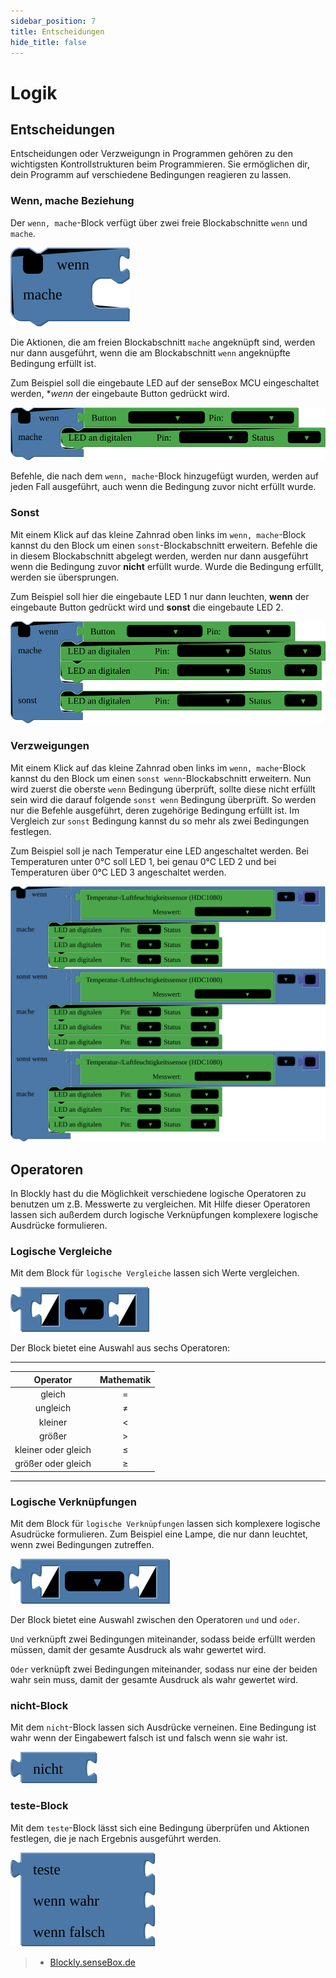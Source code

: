 ```yaml
---
sidebar_position: 7
title: Entscheidungen
hide_title: false
---
```

# Logik

## Entscheidungen
Entscheidungen oder Verzweigungn in Programmen gehören zu den wichtigsten Kontrollstrukturen beim Programmieren. Sie ermöglichen dir, dein Programm auf verschiedene Bedingungen reagieren zu lassen.

### Wenn, mache Beziehung
Der `wenn, mache`-Block verfügt über zwei freie Blockabschnitte `wenn` und `mache`.

![](../../static/img/blockly-bilder/logik/blockly-entscheidungen-1.svg)

Die Aktionen, die am freien Blockabschnitt `mache` angeknüpft sind, werden nur dann ausgeführt, wenn die am Blockabschnitt `wenn` angeknüpfte Bedingung erfüllt ist.

Zum Beispiel soll die eingebaute LED auf der senseBox MCU eingeschaltet werden, **wenn* der eingebaute Button gedrückt wird.

![](../../static/img/blockly-bilder/logik/blockly-entscheidungen-2.svg)


Befehle, die nach dem `wenn, mache`-Block hinzugefügt wurden, werden auf jeden Fall ausgeführt, auch wenn die Bedingung zuvor nicht erfüllt wurde.

### Sonst
Mit einem Klick auf das kleine Zahnrad oben links im `wenn, mache`-Block kannst du den Block um einen `sonst`-Blockabschnitt erweitern. Befehle die in diesem Blockabschnitt abgelegt werden, werden nur dann ausgeführt wenn die Bedingung zuvor **nicht** erfüllt wurde. Wurde die Bedingung erfüllt, werden sie übersprungen.

Zum Beispiel soll hier die eingebaute LED 1 nur dann leuchten, **wenn** der eingebaute Button gedrückt wird und **sonst** die eingebaute LED 2.

![](../../static/img/blockly-bilder/logik/blockly-entscheidungen-3.svg)


### Verzweigungen
Mit einem Klick auf das kleine Zahnrad oben links im `wenn, mache`-Block kannst du den Block um einen `sonst wenn`-Blockabschnitt erweitern. Nun wird zuerst die oberste `wenn` Bedingung überprüft, sollte diese nicht erfüllt sein wird die darauf folgende `sonst wenn` Bedingung überprüft. So werden nur die Befehle ausgeführt, deren zugehörige Bedingung erfüllt ist.
Im Vergleich zur `sonst` Bedingung kannst du so mehr als zwei Bedingungen festlegen.

Zum Beispiel soll je nach Temperatur eine LED angeschaltet werden. Bei Temperaturen unter 0°C soll LED 1, bei genau 0°C LED 2 und bei Temperaturen über 0°C LED 3 angeschaltet werden.

![](../../static/img/blockly-bilder/logik/blockly-entscheidungen-4.svg)


## Operatoren
In Blockly hast du die Möglichkeit verschiedene logische Operatoren zu benutzen um z.B. Messwerte zu vergleichen. Mit Hilfe dieser Operatoren lassen sich außerdem durch logische Verknüpfungen komplexere logische Ausdrücke formulieren.

### Logische Vergleiche
Mit dem Block für `logische Vergleiche` lassen sich Werte vergleichen.

![](../../static/img/blockly-bilder/logik/blockly-entscheidungen-5.svg)


Der Block bietet eine Auswahl aus sechs Operatoren:

______________________________________________________________________________
| Operator              | Mathematik |
| :-------------------: | :----------: |
| gleich | = |
| ungleich | ≠ |
| kleiner | < |
| größer | > |
| kleiner oder gleich | &le; |
| größer oder gleich | &ge; |
______________________________________________________________________________ 

### Logische Verknüpfungen
Mit dem Block für `logische Verknüpfungen` lassen sich komplexere logische Asudrücke formulieren. Zum Beispiel eine Lampe, die nur dann leuchtet, wenn zwei Bedingungen zutreffen.

![](../../static/img/blockly-bilder/logik/blockly-entscheidungen-6.svg)


Der Block bietet eine Auswahl zwischen den Operatoren `und` und `oder`.

`Und` verknüpft zwei Bedingungen miteinander, sodass beide erfüllt werden müssen, damit der gesamte Ausdruck als wahr gewertet wird.

`Oder` verknüpft zwei Bedingungen miteinander, sodass nur eine der beiden wahr sein muss, damit der gesamte Ausdruck als wahr gewertet wird.

### nicht-Block
Mit dem `nicht`-Block lassen sich Ausdrücke verneinen. Eine Bedingung ist wahr wenn der Eingabewert falsch ist und falsch wenn sie wahr ist.

![](../../static/img/blockly-bilder/logik/blockly-entscheidungen-7.svg)


### teste-Block
Mit dem `teste`-Block lässt sich eine Bedingung überprüfen und Aktionen festlegen, die je nach Ergebnis ausgeführt werden.

![](../../static/img/blockly-bilder/logik/blockly-entscheidungen-8.svg)


> - [Blockly.senseBox.de](https://blockly.sensebox.de/)

